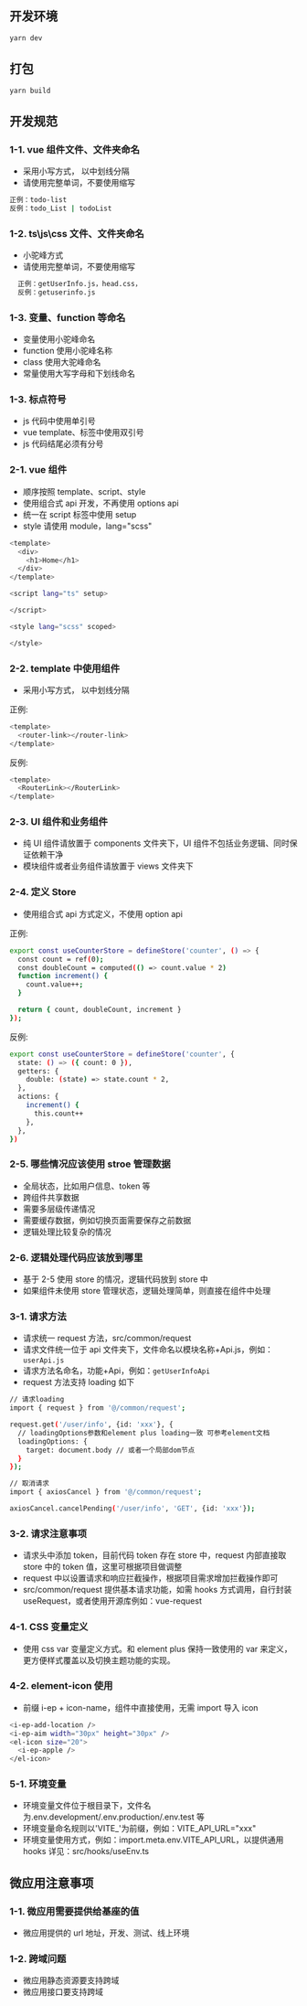 ## 开发环境

```sh
yarn dev
```

## 打包

```sh
yarn build
```

## 开发规范

### 1-1. vue 组件文件、文件夹命名

- 采用小写方式， 以中划线分隔
- 请使用完整单词，不要使用缩写

```sh
正例：todo-list
反例：todo_List | todoList
```

### 1-2. ts\js\css 文件、文件夹命名

- 小驼峰方式
- 请使用完整单词，不要使用缩写

```sh
  正例：getUserInfo.js，head.css，
  反例：getuserinfo.js
```

### 1-3. 变量、function 等命名

- 变量使用小驼峰命名
- function 使用小驼峰名称
- class 使用大驼峰命名
- 常量使用大写字母和下划线命名

### 1-3. 标点符号

- js 代码中使用单引号
- vue template、标签中使用双引号
- js 代码结尾必须有分号

### 2-1. vue 组件

- 顺序按照 template、script、style
- 使用组合式 api 开发，不再使用 options api
- 统一在 script 标签中使用 setup
- style 请使用 module，lang="scss"

```sh
<template>
  <div>
    <h1>Home</h1>
  </div>
</template>

<script lang="ts" setup>

</script>

<style lang="scss" scoped>

</style>

```

### 2-2. template 中使用组件

- 采用小写方式， 以中划线分隔

正例:

```sh
<template>
  <router-link></router-link>
</template>
```

反例:

```sh
<template>
  <RouterLink></RouterLink>
</template>
```

### 2-3. UI 组件和业务组件

- 纯 UI 组件请放置于 components 文件夹下，UI 组件不包括业务逻辑、同时保证依赖干净
- 模块组件或者业务组件请放置于 views 文件夹下

### 2-4. 定义 Store

- 使用组合式 api 方式定义，不使用 option api

正例:

```sh
export const useCounterStore = defineStore('counter', () => {
  const count = ref(0);
  const doubleCount = computed(() => count.value * 2)
  function increment() {
    count.value++;
  }

  return { count, doubleCount, increment }
});
```

反例:

```sh
export const useCounterStore = defineStore('counter', {
  state: () => ({ count: 0 }),
  getters: {
    double: (state) => state.count * 2,
  },
  actions: {
    increment() {
      this.count++
    },
  },
})
```

### 2-5. 哪些情况应该使用 stroe 管理数据

- 全局状态，比如用户信息、token 等
- 跨组件共享数据
- 需要多层级传递情况
- 需要缓存数据，例如切换页面需要保存之前数据
- 逻辑处理比较复杂的情况

### 2-6. 逻辑处理代码应该放到哪里

- 基于 2-5 使用 store 的情况，逻辑代码放到 store 中
- 如果组件未使用 store 管理状态，逻辑处理简单，则直接在组件中处理

### 3-1. 请求方法

- 请求统一 request 方法，src/common/request
- 请求文件统一位于 api 文件夹下，文件命名以模块名称+Api.js，例如：`userApi.js`
- 请求方法名命名，功能+Api，例如：`getUserInfoApi`
- request 方法支持 loading 如下

```sh
// 请求loading
import { request } from '@/common/request';

request.get('/user/info', {id: 'xxx'}, {
  // loadingOptions参数和element plus loading一致 可参考element文档
  loadingOptions: {
    target: document.body // 或者一个局部dom节点
  }
});

// 取消请求
import { axiosCancel } from '@/common/request';

axiosCancel.cancelPending('/user/info', 'GET', {id: 'xxx'});

```

### 3-2. 请求注意事项

- 请求头中添加 token，目前代码 token 存在 store 中，request 内部直接取 store 中的 token 值，这里可根据项目做调整
- request 中以设置请求和响应拦截操作，根据项目需求增加拦截操作即可
- src/common/request 提供基本请求功能，如需 hooks 方式调用，自行封装 useRequest，或者使用开源库例如：vue-request

### 4-1. CSS 变量定义

- 使用 css var 变量定义方式。和 element plus 保持一致使用的 var 来定义，更方便样式覆盖以及切换主题功能的实现。

### 4-2. element-icon 使用

- 前缀 i-ep + icon-name，组件中直接使用，无需 import 导入 icon

```sh
<i-ep-add-location />
<i-ep-aim width="30px" height="30px" />
<el-icon size="20">
  <i-ep-apple />
</el-icon>
```

### 5-1. 环境变量

- 环境变量文件位于根目录下，文件名为.env.development/.env.production/.env.test 等
- 环境变量命名规则以'VITE\_'为前缀，例如：VITE_API_URL="xxx"
- 环境变量使用方式，例如：import.meta.env.VITE_API_URL，以提供通用 hooks 详见：src/hooks/useEnv.ts

## 微应用注意事项

### 1-1. 微应用需要提供给基座的值

- 微应用提供的 url 地址，开发、测试、线上环境

### 1-2. 跨域问题

- 微应用静态资源要支持跨域
- 微应用接口要支持跨域

